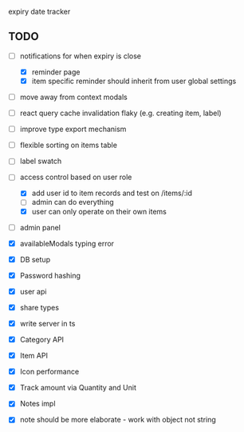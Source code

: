 expiry date tracker

## TODO

- [ ] notifications for when expiry is close
  - [x] reminder page
  - [x] item specific reminder should inherit from user global settings
- [ ] move away from context modals
- [ ] react query cache invalidation flaky (e.g. creating item, label)
- [ ] improve type export mechanism
- [ ] flexible sorting on items table
- [ ] label swatch
- [ ] access control based on user role

  - [x] add user id to item records and test on /items/:id
  - [ ] admin can do everything
  - [x] user can only operate on their own items

- [ ] admin panel
- [x] availableModals typing error
- [x] DB setup
- [x] Password hashing
- [x] user api
- [x] share types
- [x] write server in ts
- [x] Category API
- [x] Item API
- [x] Icon performance
- [x] Track amount via Quantity and Unit
- [x] Notes impl
- [x] note should be more elaborate - work with object not string
